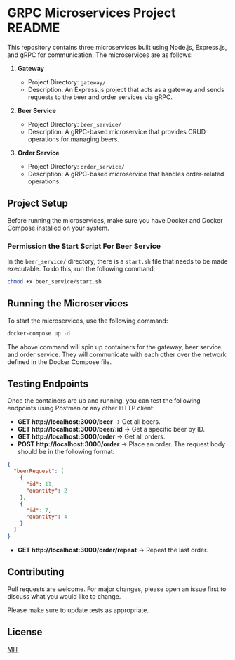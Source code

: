 # GRPC Microservices Project README

This repository contains three microservices built using Node.js, Express.js, and gRPC for communication. The microservices are as follows:

1. **Gateway**
   - Project Directory: `gateway/`
   - Description: An Express.js project that acts as a gateway and sends requests to the beer and order services via gRPC.

2. **Beer Service**
   - Project Directory: `beer_service/`
   - Description: A gRPC-based microservice that provides CRUD operations for managing beers.

3. **Order Service**
   - Project Directory: `order_service/`
   - Description: A gRPC-based microservice that handles order-related operations.

## Project Setup

Before running the microservices, make sure you have Docker and Docker Compose installed on your system.

### Permission the Start Script For Beer Service

In the `beer_service/` directory, there is a `start.sh` file that needs to be made executable. To do this, run the following command:

```bash
chmod +x beer_service/start.sh
```

## Running the Microservices

To start the microservices, use the following command:

```bash
docker-compose up -d
```

The above command will spin up containers for the gateway, beer service, and order service. They will communicate with each other over the network defined in the Docker Compose file.

## Testing Endpoints
Once the containers are up and running, you can test the following endpoints using Postman or any other HTTP client:

- **GET http://localhost:3000/beer** -> Get all beers.
- **GET http://localhost:3000/beer/:id** -> Get a specific beer by ID.
- **GET http://localhost:3000/order** -> Get all orders.
- **POST http://localhost:3000/order** -> Place an order. The request body should be in the following format:

```json
{
  "beerRequest": [
    {
      "id": 11,
      "quantity": 2
    },
    {
      "id": 7,
      "quantity": 4
    }
  ]
}
```
- **GET http://localhost:3000/order/repeat** -> Repeat the last order.

## Contributing

Pull requests are welcome. For major changes, please open an issue first
to discuss what you would like to change.

Please make sure to update tests as appropriate.

## License

[MIT](https://choosealicense.com/licenses/mit/)
